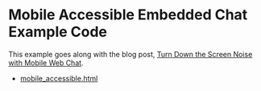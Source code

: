# Mobile Accessible Embedded Chat Example Code

This example goes along with the blog post, [Turn Down the Screen Noise with Mobile Web Chat](https://developer.salesforce.com/blogs/2020/03/turn-down-the-screen-noise-with-mobile-web-chat.html).

* [mobile_accessible.html](mobile_accessible.html)
